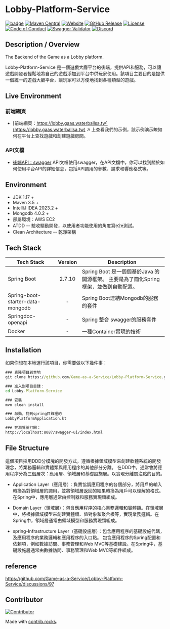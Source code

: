 # Lobby-Platform-Service

[![badge](https://github.com/Game-as-a-Service/Lobby-Platform-Service/actions/workflows/build-and-deploy.yml/badge.svg)]()
[![Maven Central](https://maven-badges.herokuapp.com/maven-central/com.ejlchina/bean-searcher/badge.svg)](https://maven-badges.herokuapp.com/maven-central/com.ejlchina/bean-searcher/)
[![Website](https://img.shields.io/website?url=https%3A%2F%2Fapi.gaas.waterballsa.tw%2Fhealth&label=service%20status)](https://lobby.gaas.waterballsa.tw)
[![GitHub Release](https://img.shields.io/github/release/Game-as-a-Service/Lobby-Platform-Service.svg)](https://github.com/Game-as-a-Service/Lobby-Platform-Service/releases)
[![License](https://img.shields.io/hexpm/l/plug.svg)](https://github.com/Game-as-a-Service/Lobby-Platform-Service/blob/main/LICENSE)
[![Code of Conduct](https://img.shields.io/badge/code%20of-conduct-ff69b4.svg?style=flat)](https://github.com/Game-as-a-Service/Lobby-Platform-Service/blob/main/CODE_OF_CONDUCT.md)
[![Swagger Validator](https://img.shields.io/swagger/valid/3.0?specUrl=https%3A%2F%2Fapi.gaas.waterballsa.tw%2Fswagger-ui%2Fapi-docs)](https://api.gaas.waterballsa.tw/swagger-ui/index.html)
[![Discord](https://img.shields.io/discord/937992003415838761?label=Discord)](https://discord.gg/waterballsa)

## Description / Overview

The Backend of the Game as a Lobby platform.

Lobby-Platform-Service 是一個遊戲大廳平台的後端，提供API和服務，可以讓遊戲開發者輕鬆地將自己的遊戲添加到平台中供玩家使用。該項目主要目的是提供一個統一的遊戲大廳平台，讓玩家可以方便地找到各種類型的遊戲。

## Live Environment

### 前端網頁

- [前端網頁：https://lobby.gaas.waterballsa.tw](https://lobby.gaas.waterballsa.tw)
↗ 上查看我們的示例，該示例演示瞭如何在平台上查找遊戲和創建遊戲房間。

### API文檔

- [後端API：swagger](https://api.gaas.waterballsa.tw/swagger-ui/index.html#/)
  API文檔使用swagger，在API文檔中，你可以找到關於如何使用平台API的詳細信息，包括API調用的參數、請求和響應格式等。

## Environment

- JDK 1.17 +
- Maven 3.5 +
- IntelliJ IDEA  2023.2 +
- Mongodb  4.0.2 +
- 部屬環境：AWS EC2
- ATDD -- 驗收驅動開發，以使用者功能使用的角度寫e2e測試。
- Clean Architecture -- 乾淨架構

## Tech Stack

| Tech Stack                       | Version | Description                                                                       |
|----------------------------------|:-------:|-----------------------------------------------------------------------------------|
| Spring Boot                      | 2.7.10  | Spring Boot 是一個個基於Java 的開源框架。 主要是為了簡化Spring框架，並做到自動配置。 |
| Spring-boot-starter-data-mongodb |    -    | Spring Boot連結Mongodb的服務的套件                                                |
| Springdoc-openapi                |    -    | Spring 整合 swagger的服務套件                                                     |
| Docker                           |    -    | 一種Container實現的技術                                                           |

## Installation

如果你想在本地運行該項目，你需要做以下幾件事：

```cmd
### 克隆項目到本地
git clone https://github.com/Game-as-a-Service/Lobby-Platform-Service.git

### 進入到項目目錄：
cd Lobby-Platform-Service

### 安裝 
mvn clean install 

### 啟動，找到spring目錄裡的
LobbyPlatformApplication.kt

### 在瀏覽器打開：
http://localhost:8087/swagger-ui/index.html 
```

## File Structure

這個項目採用DDD分模塊的開發方式，遵循根據領域模型來創建軟體系統的開發理念，將業務邏輯和實體類與應用程序的其他部分分離。
在DDD中，通常會將應用程序分為三個層次：應用層、領域層和基礎設施層。以實現分離關注點的目的。

- Application Layer（應用層）：負責協調應用程序的各個部分，將用戶的輸入轉換為對領域層的調用，並將領域層返回的結果轉換為用戶可以理解的格式。在Spring中，應用層通常由控制器和服務實現類組成。

- Domain Layer（領域層）：包含應用程序的核心業務邏輯和實體類。在領域層中，將根據領域模型來創建實體類、值對象和聚合根等，實現業務邏輯。在Spring中，領域層通常由領域模型和服務實現類組成。

- spring-Infrastructure Layer（基礎設施層）：包含應用程序的基礎設施代碼，及應用程序的業務邏輯和應用程序的入口點。 包含應用程序的Spring配置和依賴項，例如數據訪問、事務管理和Web MVC等基礎建設。在Spring中，基礎設施層通常由數據訪問、事務管理和Web MVC等組件組成。

## reference

<https://github.com/Game-as-a-Service/Lobby-Platform-Service/discussions/97>

## Contributor

<a href="https://github.com/Game-as-a-Service/Lobby-Platform/graphs/contributors">
  <img src="https://contrib.rocks/image?repo=Game-as-a-Service/Lobby-Platform"  alt="Contributor"/>
</a>

Made with [contrib.rocks](https://contrib.rocks).
